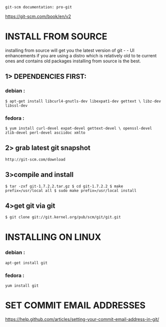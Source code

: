 
`
git-scm documentation: pro-git
`

https://git-scm.com/book/en/v2

# INSTALL FROM SOURCE
installing from source will get you the latest version of git - - UI enhancements
if you are using a distro which is relatively old to te current ones and contains old packages 
installing from source is the best.

## 1> DEPENDENCIES FIRST:
### debian :
``
$ apt-get install libcurl4-gnutls-dev libexpat1-dev gettext \
libz-dev libssl-dev
``

### fedora :
``
$ yum install curl-devel expat-devel gettext-devel \
openssl-devel zlib-devel perl-devel asciidoc xmlto
``

## 2> grab latest git snapshot
`
http://git-scm.com/download
`

## 3>compile and install
`
$ tar -zxf git-1.7.2.2.tar.gz
$ cd git-1.7.2.2
$ make prefix=/usr/local all
$ sudo make prefix=/usr/local install
`
## 4>get git via git
`
$ git clone git://git.kernel.org/pub/scm/git/git.git
`

# INSTALLING ON LINUX
### debian :
``
apt-get install git
``

### fedora :
``
yum install git
``
# SET COMMIT EMAIL ADDRESSES

https://help.github.com/articles/setting-your-commit-email-address-in-git/
